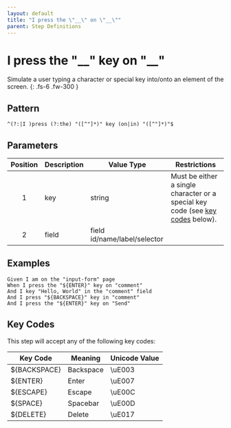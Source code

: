 ```yaml
---
layout: default
title: "I press the \"__\" on \"__\""
parent: Step Definitions
---
```


# I press the "\_\_" key on "\_\_"

Simulate a user typing a character or special key into/onto an element of the screen.
{: .fs-6 .fw-300 }

## Pattern

```
^(?:|I )press (?:the) "([^"]*)" key (on|in) "([^"]*)"$
```

## Parameters

| Position | Description | Value Type                   | Restrictions                                                                                 |
| :------: | ----------- | ---------------------------- | -------------------------------------------------------------------------------------------- |
|    1     | key         | string                       | Must be either a single character or a special key code (see [key codes](#key-codes) below). |
|    2     | field       | field id/name/label/selector |                                                                                              |

## Examples

```gherkin
Given I am on the "input-form" page
When I press the "${ENTER}" key on "comment"
And I key "Hello, World" in the "comment" field
And I press "${BACKSPACE}" key in "comment"
And I press the "${ENTER}" key on "Send"
```

## Key Codes

This step will accept any of the following key codes:

| Key Code     | Meaning   | Unicode Value |
| ------------ | --------- | ------------- |
| ${BACKSPACE} | Backspace | \uE003        |
| ${ENTER}     | Enter     | \uE007        |
| ${ESCAPE}    | Escape    | \uE00C        |
| ${SPACE}     | Spacebar  | \uE00D        |
| ${DELETE}    | Delete    | \uE017        |